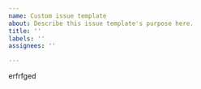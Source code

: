 ```yaml
---
name: Custom issue template
about: Describe this issue template's purpose here.
title: ''
labels: ''
assignees: ''

---
```


erfrfged
